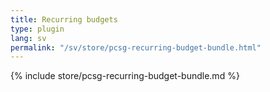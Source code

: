 ```yaml
---
title: Recurring budgets
type: plugin
lang: sv
permalink: "/sv/store/pcsg-recurring-budget-bundle.html"
---
```


{% include store/pcsg-recurring-budget-bundle.md %}
